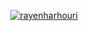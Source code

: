 <p align="center"> <a href="https://github.com/ryo-ma/github-profile-trophy"><img src="https://github-profile-trophy.vercel.app/?username=rayenharhouri&row=2&column=3&margin-w=15&margin-h=15" alt="rayenharhouri" /></a> </p>
